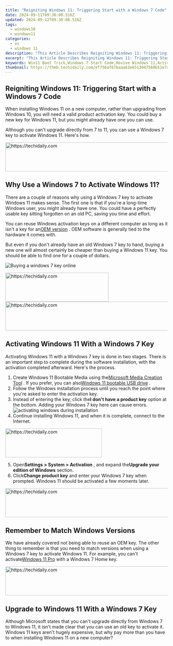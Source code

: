 ```yaml
---
title: "Reigniting Windows 11: Triggering Start with a Windows 7 Code"
date: 2024-09-11T09:30:08.516Z
updated: 2024-09-12T09:30:08.516Z
tags:
  - windows10
  - windows11
categories:
  - os
  - windows 11
description: "This Article Describes Reigniting Windows 11: Triggering Start with a Windows 7 Code"
excerpt: "This Article Describes Reigniting Windows 11: Triggering Start with a Windows 7 Code"
keywords: Win11 Boot Trick,Windows 7 Start Code,Revive Windows 11,Activate Win11,Launching Win11,Startup Key for Win11,Boost Windows 11
thumbnail: https://thmb.techidaily.com/ef756af67baaa63e6513047560b51e7a06317e95c3578e612a362286e500591b.jpg
---
```


## Reigniting Windows 11: Triggering Start with a Windows 7 Code

 When installing Windows 11 on a new computer, rather than upgrading from Windows 10, you will need a valid product activation key. You could buy a new key for Windows 11, but you might already have one you can use.

 Although you can't upgrade directly from 7 to 11, you can use a Windows 7 key to activate Windows 11\. Here's how.

<!-- affiliate ads begin -->
<a href="https://appsumo.8odi.net/c/5597632/2128843/7443" target="_top" id="2128843">
  <img src="//a.impactradius-go.com/display-ad/7443-2128843" border="0" alt="https://techidaily.com" width="728" height="90"/>
</a>
<img height="0" width="0" src="https://appsumo.8odi.net/i/5597632/2128843/7443" style="position:absolute;visibility:hidden;" border="0" />
<!-- affiliate ads end -->

## Why Use a Windows 7 to Activate Windows 11?

 There are a couple of reasons why using a Windows 7 key to activate Windows 11 makes sense. The first one is that if you're a long-time Windows user, you might already have one. You could have a perfectly usable key sitting forgotten on an old PC, saving you time and effort.

 You can reuse Windows activation keys on a different computer as long as it isn't a key for an[OEM version](https://www.makeuseof.com/tag/oem-products-cheaper-makeuseof-explains/) . OEM software is generally tied to the hardware it comes with.

 But even if you don't already have an old Windows 7 key to hand, buying a new one will almost certainly be cheaper than buying a Windows 11 key. You should be able to find one for a couple of dollars.

![Buying a windows 7 key online](https://static1.makeuseofimages.com/wordpress/wp-content/uploads/2023/03/windows-7-key.jpg)

<!-- affiliate ads begin -->
<a href="https://aligracehair.sjv.io/c/5597632/2135401/19272" target="_top" id="2135401">
  <img src="//a.impactradius-go.com/display-ad/19272-2135401" border="0" alt="https://techidaily.com" width="320" height="90"/>
</a>
<img height="0" width="0" src="https://aligracehair.sjv.io/i/5597632/2135401/19272" style="position:absolute;visibility:hidden;" border="0" />
<!-- affiliate ads end -->

<!-- affiliate ads begin -->
<a href="https://appsumo.8odi.net/c/5597632/2123730/7443" target="_top" id="2123730">
  <img src="//a.impactradius-go.com/display-ad/7443-2123730" border="0" alt="https://techidaily.com" width="728" height="90"/>
</a>
<img height="0" width="0" src="https://appsumo.8odi.net/i/5597632/2123730/7443" style="position:absolute;visibility:hidden;" border="0" />
<!-- affiliate ads end -->

## Activating Windows 11 With a Windows 7 Key

 Activating Windows 11 with a Windows 7 key is done in two stages. There is an important step to complete during the software installation, with the activation completed afterward. Here's the process.

1. Create Windows 11 Bootable Media using the[Microsoft Media Creation Tool](https://www.microsoft.com/en-gb/software-download/windows11) . If you prefer, you can also[Windows 11 bootable USB drive](https://www.makeuseof.com/windows-11-create-bootable-usb-drive/) .
2. Follow the Windows installation process until you reach the point where you're asked to enter the activation key.
3. Instead of entering the key, click the**I don't have a product key** option at the bottom. Adding your Windows 7 key here can cause errors.  
![activating windows during installation](https://static1.makeuseofimages.com/wordpress/wp-content/uploads/2023/03/activating-windows.jpg)
4. Continue installing Windows 11, and when it is complete, connect to the Internet.

<!-- affiliate ads begin -->
<a href="https://aligracehair.sjv.io/c/5597632/2135370/19272" target="_top" id="2135370">
  <img src="//a.impactradius-go.com/display-ad/19272-2135370" border="0" alt="https://techidaily.com" width="300" height="90"/>
</a>
<img height="0" width="0" src="https://aligracehair.sjv.io/i/5597632/2135370/19272" style="position:absolute;visibility:hidden;" border="0" />
<!-- affiliate ads end -->

5. Open**Settings > System > Activation** , and expand the**Upgrade your edition of Windows** section.
6. Click**Change product key** and enter your Windows 7 key when prompted. Windows 11 should be activated a few moments later.

<!-- affiliate ads begin -->
<a href="https://appsumo.8odi.net/c/5597632/2130889/7443" target="_top" id="2130889">
  <img src="//a.impactradius-go.com/display-ad/7443-2130889" border="0" alt="https://techidaily.com" width="600" height="90"/>
</a>
<img height="0" width="0" src="https://appsumo.8odi.net/i/5597632/2130889/7443" style="position:absolute;visibility:hidden;" border="0" />
<!-- affiliate ads end -->

## Remember to Match Windows Versions

 We have already covered not being able to reuse an OEM key. The other thing to remember is that you need to match versions when using a Windows 7 key to activate Windows 11\. For example, you can't activate[Windows 11 Pro](https://www.makeuseof.com/windows-11-pro-best/) with a Windows 7 Home key.

<!-- affiliate ads begin -->
<a href="https://unicoeye.pxf.io/c/5597632/2134241/18498" target="_top" id="2134241">
  <img src="//a.impactradius-go.com/display-ad/18498-2134241" border="0" alt="https://techidaily.com" width="728" height="90"/>
</a>
<img height="0" width="0" src="https://unicoeye.pxf.io/i/5597632/2134241/18498" style="position:absolute;visibility:hidden;" border="0" />
<!-- affiliate ads end -->

## Upgrade to Windows 11 With a Windows 7 Key

 Although Microsoft states that you can't upgrade directly from Windows 7 to Windows 11, it isn't made clear that you can use an old key to activate it. Windows 11 keys aren't hugely expensive, but why pay more than you have to when installing Windows 11 on a new computer?

<ins class="adsbygoogle"
     style="display:block"
     data-ad-format="autorelaxed"
     data-ad-client="ca-pub-7571918770474297"
     data-ad-slot="1223367746"></ins>

<ins class="adsbygoogle"
     style="display:block"
     data-ad-client="ca-pub-7571918770474297"
     data-ad-slot="8358498916"
     data-ad-format="auto"
     data-full-width-responsive="true"></ins>



